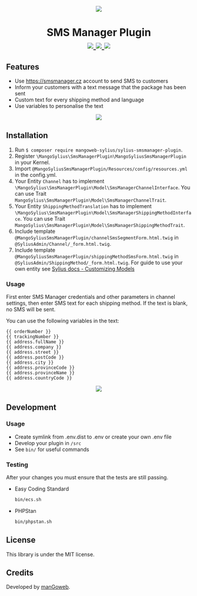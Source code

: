 <p align="center">
    <a href="https://www.mangoweb.cz/en/" target="_blank">
        <img src="https://avatars0.githubusercontent.com/u/38423357?s=200&v=4"/>
    </a>
</p>
<h1 align="center">
SMS Manager Plugin
<br />
    <a href="https://packagist.org/packages/mangoweb-sylius/sylius-smsmanager-plugin" title="License" target="_blank">
        <img src="https://img.shields.io/packagist/l/mangoweb-sylius/sylius-smsmanager-plugin.svg" />
    </a>
    <a href="https://packagist.org/packages/mangoweb-sylius/sylius-smsmanager-plugin" title="Version" target="_blank">
        <img src="https://img.shields.io/packagist/v/mangoweb-sylius/sylius-smsmanager-plugin.svg" />
    </a>
    <a href="http://travis-ci.org/mangoweb-sylius/SyliusSMSManagerPlugin" title="Build status" target="_blank">
        <img src="https://img.shields.io/travis/mangoweb-sylius/SyliusSMSManagerPlugin/master.svg" />
    </a>
</h1>

## Features

* Use https://smsmanager.cz account to send SMS to customers
* Inform your customers with a text message that the package has been sent
* Custom text for every shipping method and language
* Use variables to personalise the text

<p align="center">
	<img src="https://raw.githubusercontent.com/mangoweb-sylius/SyliusSMSManagerPlugin/master/doc/admin.png"/>
</p>

## Installation

1. Run `$ composer require mangoweb-sylius/sylius-smsmanager-plugin`.
2. Register `\MangoSylius\SmsManagerPlugin\MangoSyliusSmsManagerPlugin` in your Kernel.
3. Import `@MangoSyliusSmsManagerPlugin/Resources/config/resources.yml` in the config.yml.
4. Your Entity `Channel` has to implement `\MangoSylius\SmsManagerPlugin\Model\SmsManagerChannelInterface`. You can use Trait `MangoSylius\SmsManagerPlugin\Model\SmsManagerChannelTrait`.
5. Your Entity `ShippingMethodTranslation` has to implement `\MangoSylius\SmsManagerPlugin\Model\SmsManagerShippingMethodInterface`. You can use Trait `MangoSylius\SmsManagerPlugin\Model\SmsManagerShippingMethodTrait`.
6. Include template `@MangoSyliusSmsManagerPlugin/channelSmsSegmentForm.html.twig` in `@SyliusAdmin/Channel/_form.html.twig`.
6. Include template `@MangoSyliusSmsManagerPlugin/shippingMethodSmsForm.html.twig` in `@SyliusAdmin/ShippingMethod/_form.html.twig`.
For guide to use your own entity see [Sylius docs - Customizing Models](https://docs.sylius.com/en/1.3/customization/model.html)

### Usage

First enter SMS Manager credentials and other parameters in channel settings, then enter SMS text for each shipping method. If the text is blank, no SMS will be sent.

You can use the following variables in the text:

```
{{ orderNumber }}
{{ trackingNumber }}
{{ address.fullName }}
{{ address.company }}
{{ address.street }}
{{ address.postCode }}
{{ address.city }}
{{ address.provinceCode }}
{{ address.provinceName }}
{{ address.countryCode }}
```

<p align="center">
	<img src="https://raw.githubusercontent.com/mangoweb-sylius/SyliusSMSManagerPlugin/master/doc/smstext.png"/>
</p>

## Development

### Usage

- Create symlink from .env.dist to .env or create your own .env file
- Develop your plugin in `/src`
- See `bin/` for useful commands

### Testing

After your changes you must ensure that the tests are still passing.
* Easy Coding Standard
  ```bash
  bin/ecs.sh
  ```
* PHPStan
  ```bash
  bin/phpstan.sh
  ```
License
-------
This library is under the MIT license.

Credits
-------
Developed by [manGoweb](https://www.mangoweb.eu/).
